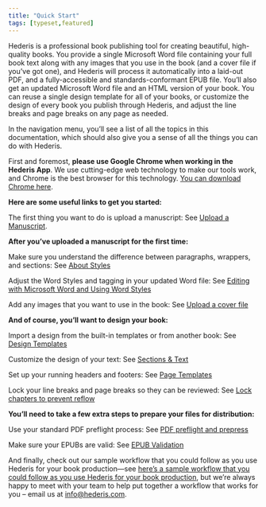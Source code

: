 ```yaml
---
title: "Quick Start"
tags: [typeset,featured]
---
```

 
<html><body><section data-type="chapter" class="hsecchapter" data-hederis-type="hsecchapter" id="quick-start" data-pi-attrs="id: quick-start; data-tags: typeset,featured;" role="doc-chapter" data-tags="typeset,featured" data-author-name=" " data-book-title=" " title="Quick Start"><p class="hblkp" data-hederis-type="hblkp" id="pDPY0NFAq">Hederis is a professional book publishing tool for creating beautiful, high-quality books. You provide a single Microsoft Word file containing your full book text along with any images that you use in the book (and a cover file if you&#8217;ve got one), and Hederis will process it automatically into a laid-out PDF, and a fully-accessible and standards-conformant EPUB file. You&#8217;ll also get an updated Microsoft Word file and an HTML version of your book. You can reuse a single design template for all of your books, or customize the design of every book you publish through Hederis, and adjust the line breaks and page breaks on any page as needed. </p><p class="hblkp" data-hederis-type="hblkp" id="pzkFNlCbB">In the navigation menu, you&#8217;ll see a list of all the topics in this documentation, which should also give you a sense of all the things you can do with Hederis.</p><p class="hblkp" data-hederis-type="hblkp" id="pA4v3NT8s">First and foremost, <strong data-hederis-type="hspanstrong" id="pHOvOxysk">please use Google Chrome when working in the Hederis App</strong>. We use cutting-edge web technology to make our tools work, and Chrome is the best browser for this technology. <a href="https://www.google.com/chrome/" data-hederis-type="hspana" id="p5KNq3LLT"><span class="Hyperlink" data-hederis-type="hspnspan" id="pL1PxngiF">You can download Chrome here</span></a>.</p><p class="hblkp" data-hederis-type="hblkp" id="p4KMzEhLh"><strong class="hspanstrong" data-hederis-type="hspanstrong" id="pgZChH46E">Here are some useful links to get you started:</strong></p><p class="hblkp" data-hederis-type="hblkp" id="pz3qeRBLu">The first thing you want to do is upload a manuscript: See <a href="{% link _docs/upload-a-manuscript.md %}" data-hederis-type="hspana" id="p7P0MubHE"><span class="Hyperlink" data-hederis-type="hspnspan" id="pqmLgeZgS">Upload a Manuscript</span></a>.</p><p class="hblkp" data-hederis-type="hblkp" id="pORgA234P"><strong class="hspanstrong" data-hederis-type="hspanstrong" id="pFqYfKYAj">After you&#8217;ve uploaded a manuscript for the first time:</strong></p><p class="hblkp" data-hederis-type="hblkp" id="pYUaSM7pY">Make sure you understand the difference between paragraphs, wrappers, and sections: See <a href="{% link _docs/semantic-tagging.md %}" data-hederis-type="hspana" id="ptmPWwCzB"><span class="Hyperlink" data-hederis-type="hspnspan" id="pt0y5x2vp">About Styles</span></a></p><p class="hblkp" data-hederis-type="hblkp" id="psOw0lJWB">Adjust the Word Styles and tagging in your updated Word file: See <a href="{% link _docs/fine-tune-styles.md %}" data-hederis-type="hspana" id="p9vps7ePH"><span class="Hyperlink" data-hederis-type="hspnspan" id="pmGPYL6IL">Editing with Microsoft Word and Using Word Styles</span></a></p><p class="hblkp" data-hederis-type="hblkp" id="pZufNnsqj">Add any images that you want to use in the book: See <a href="{% link _docs/upload-a-cover.md %}" data-hederis-type="hspana" id="pvsobBsev"><span class="Hyperlink" data-hederis-type="hspnspan" id="pJ7UcP9Y9">Upload a cover file</span></a></p><p class="hblkp" data-hederis-type="hblkp" id="pFvy4YGP9"><strong class="hspanstrong" data-hederis-type="hspanstrong" id="pSOB9DKNW">And of course, you&#8217;ll want to design your book:</strong></p><p class="hblkp" data-hederis-type="hblkp" id="psjJwa74X">Import a design from the built-in templates or from another book: See <a href="{% link _docs/design-templates.md %}" data-hederis-type="hspana" id="pf4j6svgI"><span class="Hyperlink" data-hederis-type="hspnspan" id="pqW2kaWHN">Design Templates</span></a></p><p class="hblkp" data-hederis-type="hblkp" id="p2aAoyz1Q">Customize the design of your text: See <a href="{% link _docs/typeset-text-design.md %}" data-hederis-type="hspana" id="p2aoUnAHe"><span class="Hyperlink" data-hederis-type="hspnspan" id="pWmxNhO0N">Sections &amp; Text</span></a></p><p class="hblkp" data-hederis-type="hblkp" id="p83ViP2vN">Set up your running headers and footers: See <a href="{% link _docs/typeset-master-pages.md %}" data-hederis-type="hspana" id="pPVlX5Nw6"><span class="Hyperlink" data-hederis-type="hspnspan" id="pj1zpL97O">Page Templates</span></a></p><p class="hblkp" data-hederis-type="hblkp" id="pyTJ30dvJ">Lock your line breaks and page breaks so they can be reviewed: See <a href="{% link _docs/page-locking.md %}" data-hederis-type="hspana" id="p06GeA3tb"><span class="Hyperlink" data-hederis-type="hspnspan" id="pdYjMGwP7">Lock chapters to prevent reflow</span></a></p><p class="hblkp" data-hederis-type="hblkp" id="pw3RUsPZq"><strong class="hspanstrong" data-hederis-type="hspanstrong" id="phJzaZs4U">You&#8217;ll need to take a few extra steps to prepare your files for distribution:</strong></p><p class="hblkp" data-hederis-type="hblkp" id="p1OZ2qd8a">Use your standard PDF preflight process: See <a href="{% link _docs/pdf-preflight.md %}" data-hederis-type="hspana" id="p77qaGxiv"><span class="Hyperlink" data-hederis-type="hspnspan" id="pDOYgTv72">PDF preflight and prepress</span></a></p><p class="hblkp" data-hederis-type="hblkp" id="pXKrnC20H">Make sure your EPUBs are valid: See <a href="{% link _docs/epub-validation.md %}" data-hederis-type="hspana" id="pvhquz7UU"><span class="Hyperlink" data-hederis-type="hspnspan" id="pbN6vIzYQ">EPUB Validation</span></a></p><p class="hblkp" data-hederis-type="hblkp" id="pL5E7qE6m">And finally, check out our sample workflow that you could follow as you use Hederis for your book production&#8212;see <a href="#SampleWorkflow" data-hederis-type="hspana" id="p18QZPHSJ"><span class="Hyperlink" data-hederis-type="hspnspan" id="pay7W8oVD">here&#8217;s a sample workflow that you could follow as you use Hederis for your book production</span></a>, but we&#8217;re always happy to meet with your team to help put together a workflow that works for you &#8211; email us at <a href="mailto:info@hederis.com" data-hederis-type="hspana" id="pfVq0GB1L"><span class="Hyperlink" data-hederis-type="hspnspan" id="pYRjWP0WB">info@hederis.com</span></a>. </p></section></body></html>
